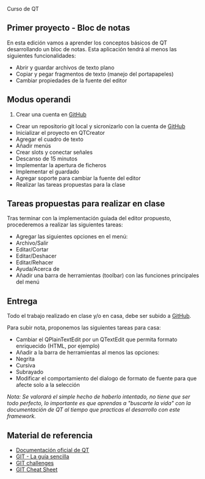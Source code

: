Curso de QT

Primer proyecto - Bloc de notas
----

En esta edición vamos a aprender los conceptos básicos de QT desarrollando un bloc de notas.
Esta aplicación tendrá al menos las siguientes funcionalidades:

* Abrir y guardar archivos de texto plano
* Copiar y pegar fragmentos de texto (manejo del portapapeles)
* Cambiar propiedades de la fuente del editor

Modus operandi
----

1. Crear una cuenta en [GitHub]
* Crear un repositorio git local y sicronizarlo con la cuenta de [GitHub]
* Inicializar el proyecto en QTCreator
* Agregar el cuadro de texto
* Añadir menús
* Crear slots y conectar señales
* Descanso de 15 minutos
* Implementar la apertura de ficheros
* Implementar el guardado
* Agregar soporte para cambiar la fuente del editor
* Realizar las tareas propuestas para la clase

Tareas propuestas para realizar en clase
----

Tras terminar con la implementación guiada del editor propuesto, procederemos a realizar las siguientes tareas:

* Agregar las siguientes opciones en el menú:
 * Archivo/Salir
 * Editar/Cortar
 * Editar/Deshacer
 * Editar/Rehacer
 * Ayuda/Acerca de
* Añadir una barra de herramientas (toolbar) con las funciones principales del menú

Entrega
----

Todo el trabajo realizado en clase y/o en casa, debe ser subido a [GitHub].

Para subir nota, proponemos las siguientes tareas para casa:

* Cambiar el QPlainTextEdit por un QTextEdit que permita formato enriquecido (HTML, por ejemplo)
* Añadir a la barra de herramientas al menos las opciones:
 * Negrita
 * Cursiva
 * Subrayado
* Modificar el comportamiento del dialogo de formato de fuente para que afecte solo a la selección

*Nota: Se valorará el simple hecho de haberlo intentado, no tiene que ser todo perfecto, lo importante es que aprendas a "buscarte la vida" con la documentación de QT al tiempo que practicas el desarrollo con este framework.* 

Material de referencia
----

* [Documentación oficial de QT]
* [GIT - La guía sencilla]
* [GIT challenges]
* [GIT Cheat Sheet]


[Documentación oficial de QT]:http://qt-project.org/doc/
[GIT challenges]:http://try.github.io/levels/1/challenges/1
[GIT Cheat Sheet]:http://www.cheat-sheets.org/saved-copy/git-cheat-sheet.pdf
[GIT - La guía sencilla]:http://rogerdudler.github.io/git-guide/index.es.html
[GitHub]:https://github.com
